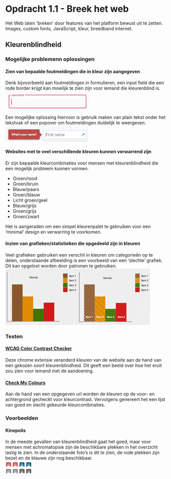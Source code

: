 # Opdracht 1.1 - Breek het web
Het Web laten 'breken' door features van het platform bewust uit te zetten. Images, custom fonts, JavaScript, kleur, breedband internet.

## Kleurenblindheid
### Mogelijke problemenn oplossingen
#### Zien van bepaalde foutmeldingen die in kleur zijn aangegeven
Denk bijvoorbeeld aan foutmeldingen in formulieren, een input field die een rode border krijgt kan moeilijk te zien zijn voor iemand die kleurenblind is.<br>
![Image of textfield](./course/textfield_1.png)

Een mogelijke oplossing hiervoor is gebruik maken van plain tekst onder het tekstvak of een popover om foutmeldingen duidelijk te weergeven.<br>
![Image of textfield](./course/textfield_2.png)

#### Websites met te veel verschillende kleuren kunnen verwarrend zijn
Er zijn bepaalde kleurcombinaties voor mensen met kleurenblindheid die een mogelijk probleem kunnen vormen.
- Groen/rood
- Groen/bruin
- Blauw/paars
- Groen/blauw
- Licht groen/geel
- Blauw/grijs
- Groen/grijs
- Groen/zwart

Het is aangeraden om een simpel kleurenpalet te gebruiken voor een ‘minimal’ design en verwarring te voorkomen.

#### Inzien van grafieken/statistieken die opgedeeld zijn in kleuren
Veel grafieken gebruiken een verschil in kleuren om categorieën op te delen, onderstaande afbeelding is een voorbeeld van een ‘slechte’ grafiek. Dit kan opgelost worden door patronen te gebruiken.
![Image of graph](./course/graphs.png)

### Testen
#### [WCAG Color Contrast Checker](https://chrome.google.com/webstore/detail/wcag-color-contrast-check/plnahcmalebffmaghcpcmpaciebdhgdf?hl=nl)
Deze chrome extensie veranderd kleuren van de website aan de hand van een gekozen soort kleurenblindheid. Dit geeft een beeld over hoe het eruit zou zien voor iemand met de aandoening.

#### [Check My Colours](https://www.checkmycolours.com/)
Aan de hand van een opgegeven url worden de kleuren op de voor- en achtergrond gecheckt voor kleurcontrast. Vervolgens genereert het een lijst van goed en slecht gekeurde kleurcombinaties.

### Voorbeelden
#### Kinepolis
In de meeste gevallen van kleurenblindheid gaat het goed, maar voor mensen met achromatopsie zijn de beschikbare plekken in het overzicht lastig te zien. In de onderstaande foto’s is dit te zien, de rode plekken zijn bezet en de blauwe zijn nog beschikbaar.<br>
![Image of seats](./course/seats.png)